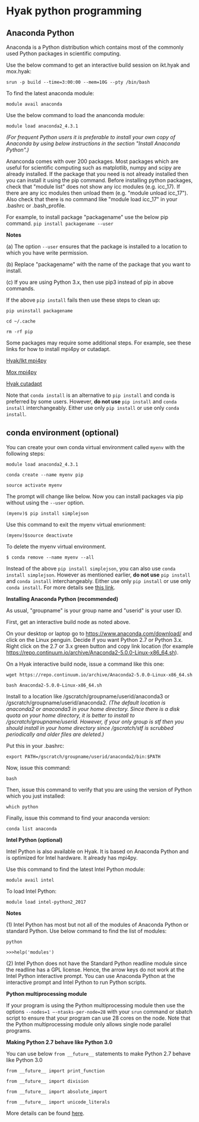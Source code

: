 # Hyak python programming

## Anaconda Python

Anaconda is a Python distribution which contains most of the commonly used Python packages in scientific computing.

Use the below command to get an interactive build session on ikt.hyak and mox.hyak:

```srun -p build --time=3:00:00 --mem=10G --pty /bin/bash``` 

To find the latest anaconda module:

```module avail anaconda```

Use the below command to load the ananconda module:

```module load anaconda2_4.3.1```

_(For frequent Python users it is preferable to install your own copy of Anaconda by using below instructions in the section "Install Anaconda Python".)_

Ananconda comes with over 200 packages. Most packages which are useful for scientific computing such as matplotlib, numpy and scipy are already installed. If the package that you need is not already installed then you can install it using the pip command. Before installing python packages, check that "module list" does not show any icc modules (e.g. icc_17). If there are any icc modules then unload them (e.g. "module unload icc_17"). Also check that there is no command like "module load icc_17" in your .bashrc or .bash_profile.

For example, to install package "packagename" use the below pip command.
```pip install packagename --user```

**Notes**

(a) The option ```--user``` ensures that the package is installed to a location to which you have write permission.

(b) Replace "packagename" with the name of the package that you want to install.

(c) If you are using Python 3.x, then use pip3 instead of pip in above commands.

If the above ```pip install``` fails then use these steps to clean up:

```pip uninstall packagename```

```cd ~/.cache```

```rm -rf pip```

Some packages may require some additional steps. For example, see these links for how to install mpi4py or cutadapt.

[Hyak/Ikt mpi4py](hyak_mpi4py.md)

[Mox mpi4py](mox_mpi4py.md)

[Hyak cutadapt](cutadapt.md)

Note that ```conda install``` is an alternative to ```pip install``` and conda is preferred by some users. However, **do not use** ```pip install``` and ```conda install``` interchangeably. Either use only ```pip install``` or use only ```conda install```.

## conda environment (optional)

You can create your own conda virtual environment called ```myenv``` with the following steps:

```module load anaconda2_4.3.1```

```conda create --name myenv pip```    

```source activate myenv```

The prompt will change like below. Now you can install packages via pip without using the ```--user``` option.

```(myenv)$ pip install simplejson```

Use this command to exit the myenv virtual envrionment:

```(myenv)$source deactivate```

To delete the myenv virtual environment.

```$ conda remove --name myenv --all```

Instead of the above ```pip install simplejson```, you can also use ```conda install simplejson```. However as mentioned earlier, **do not use** ```pip install``` and ```conda install``` interchangeably. Either use only ```pip install``` or use only ```conda install```. For more details see [this link](https://www.anaconda.com/using-pip-in-a-conda-environment/).

**Installing Anaconda Python (recommended)**

As usual, "groupname" is your group name and "userid" is your user ID.

First, get an interactive build node as noted above.

On your desktop or laptop go to https://www.anaconda.com/download/ and click on the Linux penguin. Decide if you want Python 2.7 or Python 3.x. Right click on the 2.7 or 3.x  green button and copy link location (for example https://repo.continuum.io/archive/Anaconda2-5.0.0-Linux-x86_64.sh).

On a Hyak interactive build node, issue a command like this one:

```wget https://repo.continuum.io/archive/Anaconda2-5.0.0-Linux-x86_64.sh``` 

```bash Anaconda2-5.0.0-Linux-x86_64.sh```

Install to a location like /gscratch/groupname/userid/anaconda3 or /gscratch/groupname/userid/anaconda2.
_(The default location is anaconda2 or anaconda3 in your home directory. Since there is a disk quota on your home directory, it is better to install to /gscratch/groupname/userid. However, if your only group is stf then you should install in your home directory since /gscratch/stf is scrubbed periodically and older files are deleted.)_

Put this in your .bashrc:

```export PATH=/gscratch/groupname/userid/anaconda2/bin:$PATH```

Now, issue this command:

```bash```

Then, issue this command to verify that you are using the version of Python which you just installed:

```which python```

Finally, issue this command to find your anaconda version:

```conda list anaconda```

**Intel Python (optional)**

Intel Python is also available on Hyak. It is based on Anaconda Python and is optimized for Intel hardware. It already has mpi4py.

Use this command to find the latest Intel Python module:

```module avail intel```

To load Intel Python:

```module load intel-python2_2017```

**Notes**

(1) Intel Python has most but not all of the modules of Anaconda Python or standard Python. Use below command to find the list of modules:

```python```

```>>>help('modules')```

(2) Intel Python does not have the Standard Python readline module since the readline has a GPL license. Hence, the arrow keys do not work at the Intel Python interactive prompt. You can use Anaconda Python at the interactive prompt and Intel Python to run Python scripts. 

**Python multiprocessing module**

If your program is using the Python multiprocessing module then use the options ```--nodes=1 –-ntasks-per-node=28``` with your ```srun``` command or sbatch script to ensure that your program can use 28 cores on the node. Note that the Python multiprocessing module only allows single node parallel programs.

**Making Python 2.7 behave like Python 3.0**

You can use below ```from __future__``` statements to make Python 2.7 behave like Python 3.0
 
```from __future__ import print_function```

```from __future__ import division``` 

```from __future__ import absolute_import```

```from __future__ import unicode_literals```


More details can be found [here](https://docs.python.org/3/library/__future__.html).